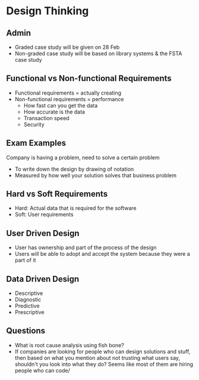 # Design Thinking
## Admin
- Graded case study will be given on 28 Feb
- Non-graded case study will be based on library systems & the FSTA case study

## Functional vs Non-functional Requirements
- Functional requirements = actually creating 
- Non-functional requirements = performance 
    - How fast can you get the data
    - How accurate is the data
    - Transaction speed
    - Security

## Exam Examples
Company is having a problem, need to solve a certain problem
- To write down the design by drawing of notation
- Measured by how well your solution solves that business problem

## Hard vs Soft Requirements
- Hard: Actual data that is required for the software
- Soft: User requirements 

## User Driven Design
- User has ownership and part of the process of the design
- Users will be able to adopt and accept the system because they were a part of it

## Data Driven Design
- Descriptive
- Diagnostic
- Predictive
- Prescriptive

## Questions
- What is root cause analysis using fish bone?
- If companies are looking for people who can design solutions and stuff, then based on what you mention about not trusting what users say, shouldn't you look into what they do? Seems like most of them are hiring people who can code/


